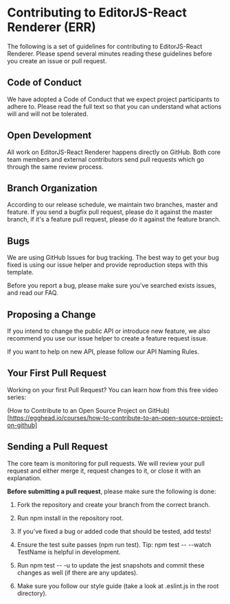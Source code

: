 # Contributing to EditorJS-React Renderer (ERR)

The following is a set of guidelines for contributing to EditorJS-React Renderer. Please spend several minutes reading these guidelines before you create an issue or pull request.

## Code of Conduct
We have adopted a Code of Conduct that we expect project participants to adhere to. Please read the full text so that you can understand what actions will and will not be tolerated.

## Open Development
All work on EditorJS-React Renderer happens directly on GitHub. Both core team members and external contributors send pull requests which go through the same review process.

## Branch Organization
According to our release schedule, we maintain two branches, master and feature. If you send a bugfix pull request, please do it against the master branch, if it's a feature pull request, please do it against the feature branch.

## Bugs
We are using GitHub Issues for bug tracking. The best way to get your bug fixed is using our issue helper and provide reproduction steps with this template.

Before you report a bug, please make sure you've searched exists issues, and read our FAQ.

## Proposing a Change
If you intend to change the public API or introduce new feature, we also recommend you use our issue helper to create a feature request issue.

If you want to help on new API, please follow our API Naming Rules.

## Your First Pull Request
Working on your first Pull Request? You can learn how from this free video series:

(How to Contribute to an Open Source Project on GitHub)[https://egghead.io/courses/how-to-contribute-to-an-open-source-project-on-github]


## Sending a Pull Request
The core team is monitoring for pull requests. We will review your pull request and either merge it, request changes to it, or close it with an explanation.

**Before submitting a pull request**, please make sure the following is done:

1) Fork the repository and create your branch from the correct branch.

2) Run npm install in the repository root.

3) If you've fixed a bug or added code that should be tested, add tests!

4) Ensure the test suite passes (npm run test). Tip: npm test -- --watch TestName is helpful in development.

5) Run npm test -- -u to update the jest snapshots and commit these changes as well (if there are any updates).

6) Make sure you follow our style guide (take a look at .eslint.js in the root directory).
